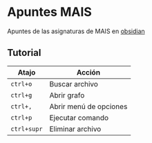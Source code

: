 # Apuntes MAIS

Apuntes de las asignaturas de MAIS en [obsidian](https://obsidian.md/)

## Tutorial

| Atajo | Acción |
|--|--|
| `ctrl+o` | Buscar archivo |
| `ctrl+g` | Abrir grafo |
| `ctrl+,` | Abrir menú de opciones |
| `ctrl+p` | Ejecutar comando |
| `ctrl+supr` | Eliminar archivo |

